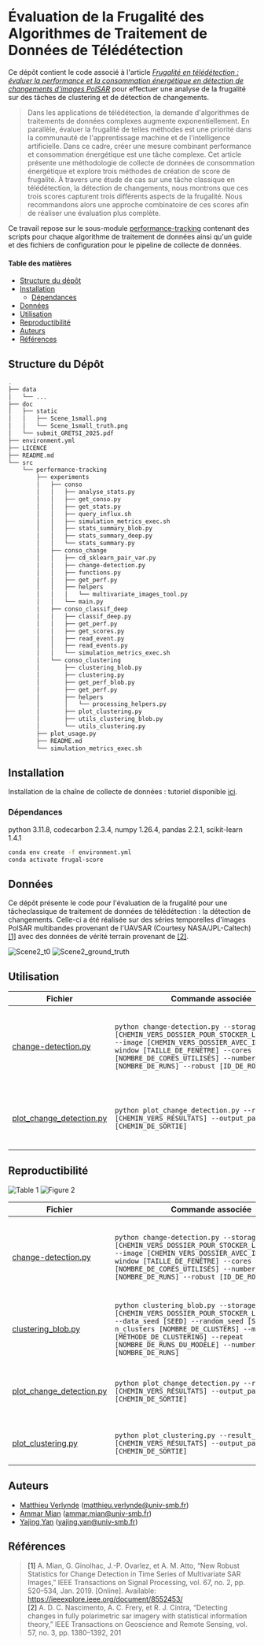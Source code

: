 # Évaluation de la Frugalité des Algorithmes de Traitement de Données de Télédétection

Ce dépôt contient le code associé à l'article [*Frugalité en télédétection : évaluer la performance et la consommation énergétique en détection de changements d'images PolSAR*](doc/submit_GRETSI_2025.pdf) pour effectuer une analyse de la frugalité sur des tâches de clustering et de détection de changements.

> Dans les applications de télédétection, la demande d'algorithmes de traitements de données complexes augmente exponentiellement. En parallèle, évaluer la frugalité de telles méthodes est une priorité dans la communauté de l'apprentissage machine et de l'intelligence artificielle. Dans ce cadre, créer une mesure combinant performance et consommation énergétique est une tâche complexe. Cet article présente une méthodologie de collecte de données de consommation énergétique et explore trois méthodes de création de score de frugalité. À travers une étude de cas sur une tâche classique en télédétection, la détection de changements, nous montrons que ces trois scores capturent trois différents aspects de la frugalité. Nous recommandons alors une approche combinatoire de ces scores afin de réaliser une évaluation plus complète.

Ce travail repose sur le sous-module [performance-tracking](https://github.com/MattVerlynde/performance-tracking.git) contenant des scripts pour chaque algorithme de traitement de données ainsi qu'un guide et des fichiers de configuration pour le pipeline de collecte de données.

#### Table des matières

- [Structure du dépôt](#structure)
- [Installation](#install)
  - [Dépendances](#dependencies)
- [Données](#data)
- [Utilisation](#use)
- [Reproductibilité](#reproducibility)
- [Auteurs](#authors)
- [Références](#references)

## Structure du Dépôt <a name="structure"></a>

```bash
.
├── data
│   └── ...
├── doc
│   ├── static
│   │   ├── Scene_1small.png
│   │   └── Scene_1small_truth.png
│   └── submit_GRETSI_2025.pdf
├── environment.yml
├── LICENCE
├── README.md
└── src
    └── performance-tracking
        ├── experiments
        │   ├── conso
        │   │   ├── analyse_stats.py
        │   │   ├── get_conso.py
        │   │   ├── get_stats.py
        │   │   ├── query_influx.sh
        │   │   ├── simulation_metrics_exec.sh
        │   │   ├── stats_summary_blob.py
        │   │   ├── stats_summary_deep.py
        │   │   └── stats_summary.py
        │   ├── conso_change
        │   │   ├── cd_sklearn_pair_var.py
        │   │   ├── change-detection.py
        │   │   ├── functions.py
        │   │   ├── get_perf.py
        │   │   ├── helpers
        │   │   │   └── multivariate_images_tool.py
        │   │   └── main.py
        │   ├── conso_classif_deep
        │   │   ├── classif_deep.py
        │   │   ├── get_perf.py
        │   │   ├── get_scores.py
        │   │   ├── read_event.py
        │   │   ├── read_events.py
        │   │   └── simulation_metrics_exec.sh
        │   └── conso_clustering
        │       ├── clustering_blob.py
        │       ├── clustering.py
        │       ├── get_perf_blob.py
        │       ├── get_perf.py
        │       ├── helpers
        │       │   └── processing_helpers.py
        │       ├── plot_clustering.py
        │       ├── utils_clustering_blob.py
        │       └── utils_clustering.py
        ├── plot_usage.py
        ├── README.md
        └── simulation_metrics_exec.sh
```

## Installation <a name="install"></a>

Installation de la chaîne de collecte de données : tutoriel disponible [ici](TUTORIAL.md).

### Dépendances <a name="dependencies"></a>

python 3.11.8, codecarbon 2.3.4, numpy 1.26.4, pandas 2.2.1, scikit-learn 1.4.1
```bash
conda env create -f environment.yml
conda activate frugal-score
```

## Données <a name="data"></a>

Ce dépôt présente le code pour l'évaluation de la frugalité pour une tâcheclassique de traitement de données de télédétection : la détection de changements.
Celle-ci a été réalisée sur des séries temporelles d'images PolSAR multibandes provenant de l'UAVSAR (Courtesy NASA/JPL-Caltech) [[1]](#1) avec des données de vérité terrain provenant de [[2]](#2).

![Scene2_t0](./doc/static/Scene_2small.png)
![Scene2_ground_truth](./doc/static/Scene_2small_truth.png)

## Utilisation <a name="use"></a>

| Fichier | Commande associée | Description |
| ---- | ------------------ | ----------- |
| [change-detection.py](src/performance-tracking/experiments/conso_change/change-detection.py)  | `python change-detection.py --storage_path [CHEMIN_VERS_DOSSIER_POUR_STOCKER_LES_RÉSULTATS] --image [CHEMIN_VERS_DOSSIER_AVEC_IMAGES] --window [TAILLE_DE_FENÊTRE] --cores [NOMBRE_DE_CORES_UTILISÉS] --number_run [NOMBRE_DE_RUNS] --robust [ID_DE_ROBUSTESSE]` | Exécute des algorithmes de détection de changements sur les données UAVSAR |
| [plot_change_detection.py](src/plot_change_detection.py)  | `python plot_change_detection.py --result_path [CHEMIN_VERS_RÉSULTATS] --output_path [CHEMIN_DE_SORTIE]` | Trace les résultats des scores pour la détection de changements |

## Reproductibilité <a name="reproducibility"></a>

![Table 1](doc/static/table1.jpg)
![Figure 2](doc/static/figure2.jpg)

| Fichier | Commande associée | Description |
| ---- | ------------------ | ----------- |
| [change-detection.py](src/performance-tracking/experiments/conso_change/change-detection.py)  | `python change-detection.py --storage_path [CHEMIN_VERS_DOSSIER_POUR_STOCKER_LES_RÉSULTATS] --image [CHEMIN_VERS_DOSSIER_AVEC_IMAGES] --window [TAILLE_DE_FENÊTRE] --cores [NOMBRE_DE_CORES_UTILISÉS] --number_run [NOMBRE_DE_RUNS] --robust [ID_DE_ROBUSTESSE]` | Exécute des algorithmes de détection de changements sur les données UAVSAR |
| [clustering_blob.py](src/performance-tracking/experiments/conso_clustering/clustering_blob.py)  | `python clustering_blob.py --storage_path [CHEMIN_VERS_DOSSIER_POUR_STOCKER_LES_RÉSULTATS] --data_seed [SEED] --random_seed [SEED] --n_clusters [NOMBRE_DE_CLUSTERS] --model [MÉTHODE_DE_CLUSTERING] --repeat [NOMBRE_DE_RUNS_DU_MODÈLE] --number_run/-n [NOMBRE_DE_RUNS]` | Exécute des algorithmes de clustering sur des données jouet |
| [plot_change_detection.py](src/plot_change_detection.py)  | `python plot_change_detection.py --result_path [CHEMIN_VERS_RÉSULTATS] --output_path [CHEMIN_DE_SORTIE]` | Trace les résultats des scores pour la détection de changements |
| [plot_clustering.py](src/plot_clustering.py)  | `python plot_clustering.py --result_path [CHEMIN_VERS_RÉSULTATS] --output_path [CHEMIN_DE_SORTIE]` | Trace les résultats des scores pour le clustering |

## Auteurs <a name="authors"></a>

* [Matthieu Verlynde](https://github.com/MattVerlynde) ([matthieu.verlynde@univ-smb.fr](mailto:matthieu.verlynde@univ-smb.fr))
* [Ammar Mian](https://ammarmian.github.io/) ([ammar.mian@univ-smb.fr](mailto:ammar.mian@univ-smb.fr))
* [Yajing Yan](https://www.univ-smb.fr/listic/en/presentation_listic/membres/enseignants-chercheurs/yajing-yan-fr/) ([yajing.yan@univ-smb.fr](mailto:yajing.yan@univ-smb.fr))

## Références <a name="references"></a>
>  <a id="1">[1]</a>  A. Mian, G. Ginolhac, J.-P. Ovarlez, et A. M. Atto, “New Robust Statistics for Change Detection in Time Series of Multivariate SAR Images,” IEEE Transactions on Signal Processing, vol. 67, no. 2, pp. 520–534, Jan. 2019. [Online]. Available: https://ieeexplore.ieee.org/document/8552453/<br>
>  <a id="2">[2]</a>  A. D. C. Nascimento, A. C. Frery, et R. J. Cintra, “Detecting changes in fully polarimetric sar imagery with statistical information theory,” IEEE Transactions on Geoscience and Remote Sensing, vol. 57, no. 3, pp. 1380–1392, 201